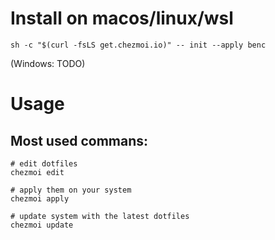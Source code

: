 # Install on macos/linux/wsl

    sh -c "$(curl -fsLS get.chezmoi.io)" -- init --apply benc

(Windows: TODO)

# Usage

## Most used commans:

    # edit dotfiles
    chezmoi edit

    # apply them on your system
    chezmoi apply

    # update system with the latest dotfiles
    chezmoi update
